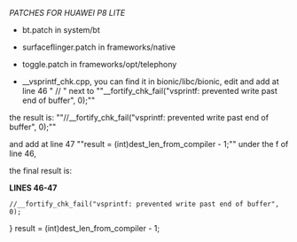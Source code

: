 *PATCHES FOR HUAWEI P8 LITE*

- bt.patch in system/bt

- surfaceflinger.patch in frameworks/native

- toggle.patch in frameworks/opt/telephony

- __vsprintf_chk.cpp, you can find it in bionic/libc/bionic, edit and add at line 46 " // " next to ""__fortify_chk_fail("vsprintf: prevented write past end of buffer", 0);""

the result is:  ""//__fortify_chk_fail("vsprintf: prevented write past end of buffer", 0);""

and add at line 47 ""result = (int)dest_len_from_compiler - 1;"" under the f of line 46,

the final result is: 

**LINES 46-47**

    //__fortify_chk_fail("vsprintf: prevented write past end of buffer", 0);
  }     result = (int)dest_len_from_compiler - 1;
